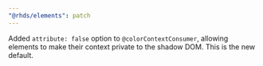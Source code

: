 ```yaml
---
"@rhds/elements": patch
---
```


Added `attribute: false` option to `@colorContextConsumer`, allowing elements to 
make their context private to the shadow DOM. This is the new default.
